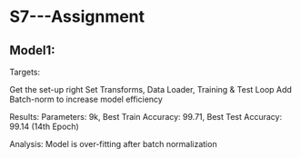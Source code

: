 # S7---Assignment

## Model1:

Targets:

Get the set-up right
Set Transforms, Data Loader, Training & Test Loop
Add Batch-norm to increase model efficiency

Results:
Parameters: 9k,
Best Train Accuracy: 99.71,
Best Test Accuracy: 99.14 (14th Epoch)

Analysis: Model is over-fitting after batch normalization

